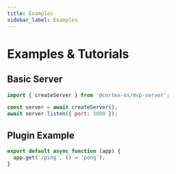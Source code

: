 ```yaml
---
title: Examples
sidebar_label: Examples
---
```


# Examples & Tutorials

## Basic Server
```js
import { createServer } from '@cortex-os/mvp-server';

const server = await createServer();
await server.listen({ port: 3000 });
```

## Plugin Example
```js
export default async function (app) {
  app.get('/ping', () ⇒ 'pong');
}

```